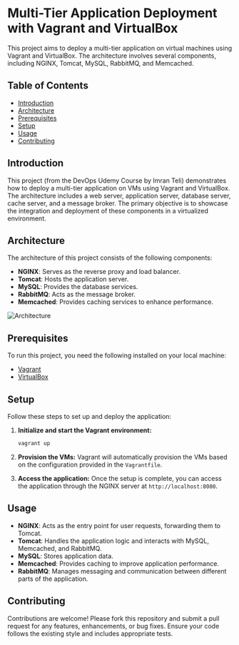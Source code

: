 # Multi-Tier Application Deployment with Vagrant and VirtualBox

This project aims to deploy a multi-tier application on virtual machines using Vagrant and VirtualBox. The architecture involves several components, including NGINX, Tomcat, MySQL, RabbitMQ, and Memcached.

## Table of Contents
- [Introduction](#introduction)
- [Architecture](#architecture)
- [Prerequisites](#prerequisites)
- [Setup](#setup)
- [Usage](#usage)
- [Contributing](#contributing)


## Introduction
This project (from the DevOps Udemy Course by Imran Teli) demonstrates how to deploy a multi-tier application on VMs using Vagrant and VirtualBox. The architecture includes a web server, application server, database server, cache server, and a message broker. The primary objective is to showcase the integration and deployment of these components in a virtualized environment.

## Architecture
The architecture of this project consists of the following components:

- **NGINX**: Serves as the reverse proxy and load balancer.
- **Tomcat**: Hosts the application server.
- **MySQL**: Provides the database services.
- **RabbitMQ**: Acts as the message broker.
- **Memcached**: Provides caching services to enhance performance.

![Architecture](./vprofilearchitecturevbox.png)

## Prerequisites
To run this project, you need the following installed on your local machine:

- [Vagrant](https://www.vagrantup.com/)
- [VirtualBox](https://www.virtualbox.org/)

## Setup
Follow these steps to set up and deploy the application:

1. **Initialize and start the Vagrant environment:**
    ```sh
    vagrant up
    ```

2. **Provision the VMs:**
    Vagrant will automatically provision the VMs based on the configuration provided in the `Vagrantfile`.

3. **Access the application:**
    Once the setup is complete, you can access the application through the NGINX server at `http://localhost:8080`.

## Usage
- **NGINX**: Acts as the entry point for user requests, forwarding them to Tomcat.
- **Tomcat**: Handles the application logic and interacts with MySQL, Memcached, and RabbitMQ.
- **MySQL**: Stores application data.
- **Memcached**: Provides caching to improve application performance.
- **RabbitMQ**: Manages messaging and communication between different parts of the application.

## Contributing
Contributions are welcome! Please fork this repository and submit a pull request for any features, enhancements, or bug fixes. Ensure your code follows the existing style and includes appropriate tests.
